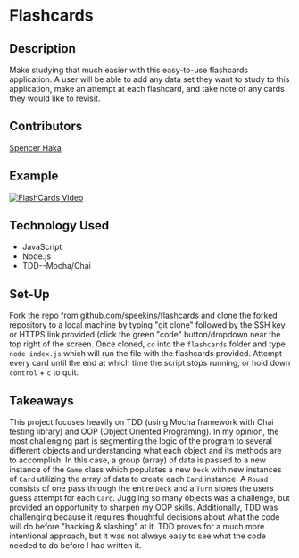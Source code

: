 # Flashcards

## Description
Make studying that much easier with this easy-to-use flashcards application. A user will be able to add any data set they want to study to this application, make an attempt at each flashcard, and take note of any cards they would like to revisit.

## Contributors
[Spencer Haka](github.com/speekins)

## Example
[![FlashCards Video](https://user-images.githubusercontent.com/74210902/195671107-2b83a58f-2355-4243-a36e-7bf1691ac482.png)](https://loom.com/share/7011ab8c41fc40b08154b309c063a097)

## Technology Used
- JavaScript
- Node.js
- TDD--Mocha/Chai

## Set-Up
Fork the repo from github.com/speekins/flashcards and clone the forked repository to a local machine by typing "git clone" followed by the SSH key or HTTPS link provided (click the green "code" button/dropdown near the top right of the screen. Once cloned, `cd` into the `flashcards` folder and type `node index.js` which will run the file with the flashcards provided. Attempt every card until the end at which time the script stops running, or hold down `control` + `c` to quit.

## Takeaways
This project focuses heavily on TDD (using Mocha framework with Chai testing library) and OOP (Object Oriented Programing). In my opinion, the most challenging part is segmenting the logic of the program to several different objects and understanding what each object and its methods are to accomplish. In this case, a group (array) of data is passed to a new instance of the `Game` class which populates a new `Deck` with new instances of `Card` utilizing the array of data to create each `Card` instance. A `Round` consists of one pass through the entire `Deck` and a `Turn` stores the users guess attempt for each `Card`. Juggling so many objects was a challenge, but provided an opportunity to sharpen my OOP skills.
Additionally, TDD was challenging because it requires thoughtful decisions about what the code will do before "hacking & slashing" at it. TDD proves for a much more intentional approach, but it was not always easy to see what the code needed to do before I had written it.
